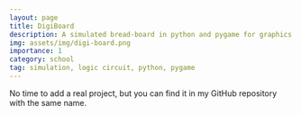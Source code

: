 ```yaml
---
layout: page
title: DigiBoard
description: A simulated bread-board in python and pygame for graphics
img: assets/img/digi-board.png
importance: 1
category: school
tag: simulation, logic circuit, python, pygame
---
```


No time to add a real project, but you can find it in my GitHub repository with the same name.
